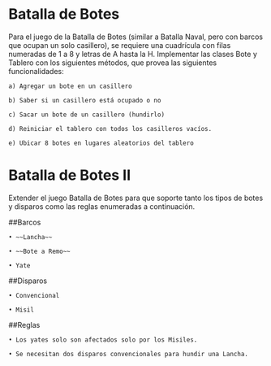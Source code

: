 # Batalla de Botes

Para el juego de la Batalla de Botes (similar a Batalla Naval, pero con barcos que ocupan un solo
casillero), se requiere una cuadrícula con filas numeradas de 1 a 8 y letras de A hasta la H.
Implementar las clases Bote y Tablero con los siguientes métodos, que provea las siguientes
funcionalidades:

	a) Agregar un bote en un casillero
	
	b) Saber si un casillero está ocupado o no
	
	c) Sacar un bote de un casillero (hundirlo)
	
	d) Reiniciar el tablero con todos los casilleros vacíos.
	
	e) Ubicar 8 botes en lugares aleatorios del tablero


# Batalla de Botes II

Extender el juego Batalla de Botes para que soporte tanto los tipos de botes y disparos como las
reglas enumeradas a continuación.

##Barcos

	• ~~Lancha~~
	
	• ~~Bote a Remo~~
	
	• Yate

##Disparos

	• Convencional
	
	• Misil

##Reglas

	• Los yates solo son afectados solo por los Misiles.
	
	• Se necesitan dos disparos convencionales para hundir una Lancha.
